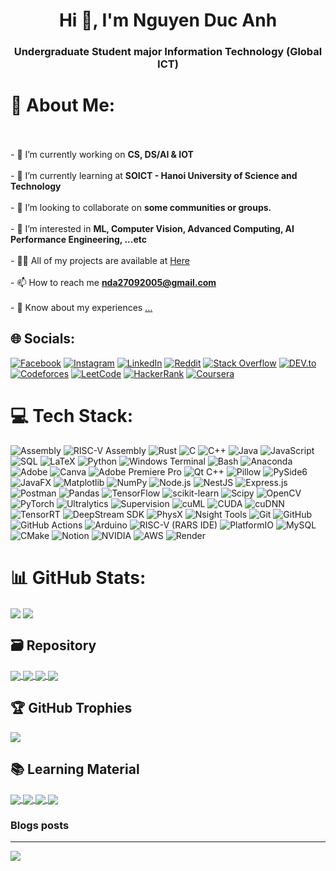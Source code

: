 <h1 align="center">Hi 👋, I'm Nguyen Duc Anh</h1>
<h3 align="center">Undergraduate Student major Information Technology (Global ICT)</h3>

# 💫 About Me:
<br><br>- 🔭 I’m currently working on **CS, DS/AI & IOT**<br><br>- 🌱 I’m currently learning at **SOICT - Hanoi University of Science and Technology**<br><br>- 👯 I’m looking to collaborate on **some communities or groups.**<br><br>- 🤝 I’m interested in **ML, Computer Vision, Advanced Computing, AI Performance Engineering, ...etc**<br><br>- 👨‍💻 All of my projects are available at [Here](https://github.com/ghosteater1311?tab=repositories)<br><br>- 📫 How to reach me **nda27092005@gmail.com**<br><br>- 📄 Know about my experiences [...](...)


## 🌐 Socials:
[![Facebook](https://img.shields.io/badge/Facebook-%231877F2.svg?logo=Facebook&logoColor=white)](https://facebook.com/bi.ovo2709) [![Instagram](https://img.shields.io/badge/Instagram-%23E4405F.svg?logo=Instagram&logoColor=white)](https://instagram.com/bii27.09) [![LinkedIn](https://img.shields.io/badge/LinkedIn-%230077B5.svg?logo=linkedin&logoColor=white)](https://linkedin.com/in/nguyen-duc-anh-aa7507364) [![Reddit](https://img.shields.io/badge/Reddit-%23FF4500.svg?logo=Reddit&logoColor=white)](https://reddit.com/user/Livid_Slide_481) [![Stack Overflow](https://img.shields.io/badge/-Stackoverflow-FE7A16?logo=stack-overflow&logoColor=white)](https://stackoverflow.com/users/22694113) [![DEV.to](https://img.shields.io/badge/DEV.to-%23000000.svg?logo=dev.to&logoColor=white)](https://dev.to/ghosteater1311) [![Codeforces](https://img.shields.io/badge/Codeforces-%231F8ACB.svg?logo=codeforces&logoColor=white)](https://codeforces.com/profile/ghosteater1311) [![LeetCode](https://img.shields.io/badge/LeetCode-%23FFA116.svg?logo=leetcode&logoColor=white)](https://www.leetcode.com/ghosteater1311) [![HackerRank](https://img.shields.io/badge/HackerRank-%23029E3B.svg?logo=hackerrank&logoColor=white)](https://www.hackerrank.com/ghosteater1311) [![Coursera](https://img.shields.io/badge/Coursera-%230056D2.svg?logo=coursera&logoColor=white)](https://www.coursera.org/learner/nguyen-duc-anh-2709)

# 💻 Tech Stack:
![Assembly](https://img.shields.io/badge/Assembly-%23DDDDDD.svg?style=flat&logo=asm&logoColor=black) ![RISC-V Assembly](https://img.shields.io/badge/RISC--V%20Assembly-%235391FE.svg?style=flat&logo=riscv&logoColor=yellow) ![Rust](https://img.shields.io/badge/rust-%23000000.svg?style=flat&logo=rust&logoColor=white) ![C](https://img.shields.io/badge/c-%2300599C.svg?style=flat&logo=c&logoColor=white) ![C++](https://img.shields.io/badge/c++-%2300599C.svg?style=flat&logo=c%2B%2B&logoColor=white) ![Java](https://img.shields.io/badge/java-%23ED8B00.svg?style=flat&logo=openjdk&logoColor=white) ![JavaScript](https://img.shields.io/badge/javascript-%23323330.svg?style=flat&logo=javascript&logoColor=%23F7DF1E) ![SQL](https://img.shields.io/badge/SQL-6B7280.svg?style=flat&logo=databricks&logoColor=white) ![LaTeX](https://img.shields.io/badge/latex-%23008080.svg?style=flat&logo=latex&logoColor=white) ![Python](https://img.shields.io/badge/python-3670A0?style=flat&logo=python&logoColor=ffdd54) ![Windows Terminal](https://img.shields.io/badge/Windows%20Terminal-%234D4D4D.svg?style=flat&logo=windows-terminal&logoColor=white) ![Bash](https://img.shields.io/badge/bash_script-%23121011.svg?style=flat&logo=gnu-bash&logoColor=white) ![Anaconda](https://img.shields.io/badge/Anaconda-%2344A833.svg?style=flat&logo=anaconda&logoColor=white) ![Adobe](https://img.shields.io/badge/adobe-%23FF0000.svg?style=flat&logo=adobe&logoColor=white) ![Canva](https://img.shields.io/badge/Canva-%2300C4CC.svg?style=flat&logo=Canva&logoColor=white) ![Adobe Premiere Pro](https://img.shields.io/badge/Adobe%20Premiere%20Pro-9999FF.svg?style=flat&logo=Adobe%20Premiere%20Pro&logoColor=white) ![Qt C++](https://img.shields.io/badge/Qt%20C%2B%2B-%2300599C.svg?style=flat&logo=qt&logoColor=white) ![Pillow](https://img.shields.io/badge/Pillow-%233776AB.svg?style=flat&logo=python&logoColor=white) ![PySide6](https://img.shields.io/badge/PySide6-%233776AB.svg?style=flat&logo=qt&logoColor=white) ![JavaFX](https://img.shields.io/badge/JavaFX-%23ED8B00.svg?style=flat&logo=java&logoColor=white) ![Matplotlib](https://img.shields.io/badge/Matplotlib-%23ffffff.svg?style=flat&logo=Matplotlib&logoColor=black) ![NumPy](https://img.shields.io/badge/numpy-%23013243.svg?style=flat&logo=numpy&logoColor=white) ![Node.js](https://img.shields.io/badge/node.js-6DA55F?style=flat&logo=node.js&logoColor=white) ![NestJS](https://img.shields.io/badge/nestjs-%23E0234E.svg?style=flat&logo=nestjs&logoColor=white) ![Express.js](https://img.shields.io/badge/express.js-%23404d59.svg?style=flat&logo=express&logoColor=%2361DAFB) ![Postman](https://img.shields.io/badge/Postman-FF6C37?style=flat&logo=postman&logoColor=white) ![Pandas](https://img.shields.io/badge/pandas-%23150458.svg?style=flat&logo=pandas&logoColor=white) ![TensorFlow](https://img.shields.io/badge/TensorFlow-%23FF6F00.svg?style=flat&logo=TensorFlow&logoColor=white) ![scikit-learn](https://img.shields.io/badge/scikit--learn-%23F7931E.svg?style=flat&logo=scikit-learn&logoColor=white) ![Scipy](https://img.shields.io/badge/SciPy-%230C55A5.svg?style=flat&logo=scipy&logoColor=%white) ![OpenCV](https://img.shields.io/badge/OpenCV-%235C3EE8.svg?style=flat&logo=opencv&logoColor=white) ![PyTorch](https://img.shields.io/badge/PyTorch-%23EE4C2C.svg?style=flat&logo=PyTorch&logoColor=white) ![Ultralytics](https://img.shields.io/badge/Ultralytics-%230080FF.svg?style=flat&logo=Ultralytics&logoColor=white) ![Supervision](https://img.shields.io/badge/Supervision-%231A1A1A.svg?style=flat&logo=Roboflow&logoColor=white) ![cuML](https://img.shields.io/badge/cuML-%237942A3.svg?style=flat&logo=nvidia&logoColor=white) ![CUDA](https://img.shields.io/badge/CUDA-%23005987.svg?style=flat&logo=nvidia&logoColor=white) ![cuDNN](https://img.shields.io/badge/cuDNN-%2300C7B7.svg?style=flat&logo=nvidia&logoColor=white) ![TensorRT](https://img.shields.io/badge/TensorRT-%2300915D.svg?style=flat&logo=nvidia&logoColor=white) ![DeepStream SDK](https://img.shields.io/badge/DeepStream_SDK-%232C8EBB.svg?style=flat&logo=nvidia&logoColor=white) ![PhysX](https://img.shields.io/badge/PhysX-%230A0A23.svg?style=flat&logo=nvidia&logoColor=white) ![Nsight Tools](https://img.shields.io/badge/Nsight_Tools-%234D8FCC.svg?style=flat&logo=nvidia&logoColor=white) ![Git](https://img.shields.io/badge/git-%23F05033.svg?style=flat&logo=git&logoColor=white) ![GitHub](https://img.shields.io/badge/github-%23121011.svg?style=flat&logo=github&logoColor=white) ![GitHub Actions](https://img.shields.io/badge/github%20actions-%232671E5.svg?style=flat&logo=githubactions&logoColor=white) ![Arduino](https://img.shields.io/badge/-Arduino-00979D?style=flat&logo=Arduino&logoColor=white) ![RISC-V (RARS IDE)](https://img.shields.io/badge/RISC--V%20(RARS%20IDE)-%235391FE.svg?style=flat&logo=riscv&logoColor=yellow) ![PlatformIO](https://img.shields.io/badge/PlatformIO-%23F47920.svg?style=flat&logo=PlatformIO&logoColor=white) ![MySQL](https://img.shields.io/badge/MySQL-%234479A1.svg?style=flat&logo=mysql&logoColor=white) ![CMake](https://img.shields.io/badge/CMake-%23008FBA.svg?style=flat&logo=cmake&logoColor=white) ![Notion](https://img.shields.io/badge/Notion-%23000000.svg?style=flat&logo=notion&logoColor=white) ![NVIDIA](https://img.shields.io/badge/NVIDIA-%2376B900.svg?style=flat&logo=nVIDIA&logoColor=white) ![AWS](https://img.shields.io/badge/AWS-%23FF9900.svg?style=flat&logo=amazonaws&logoColor=white) ![Render](https://img.shields.io/badge/Render-%2346E3B7.svg?style=flat&logo=render&logoColor=white)
# 📊 GitHub Stats:
<a>
  <img align="center" src="https://nirzak-streak-stats.vercel.app/?user=ghosteater1311&theme=github_dark&hide_border=false"/>
</a>

<a>
  <img align="center" src="https://github-readme-stats.vercel.app/api/top-langs/?username=ghosteater1311&layout=donut&theme=merko"/>
</a>

## 🗃️ Repository
<a href="https://github.com/ghosteater1311/RISC-V_Bitmap_Image_Display">
  <!-- Change the `github-readme-stats.anuraghazra1.vercel.app` to `github-readme-stats.vercel.app`  -->
  <img align="center" src="https://github-readme-stats.anuraghazra1.vercel.app/api/pin/?username=ghosteater1311&repo=RISC-V_Bitmap_Image_Display&theme=merko"/>
</a>

<a href="https://github.com/ghosteater1311/Hand-Written-Digits_Regconition">
  <!-- Change the `github-readme-stats.anuraghazra1.vercel.app` to `github-readme-stats.vercel.app`  -->
  <img align="center" src="https://github-readme-stats.anuraghazra1.vercel.app/api/pin/?username=ghosteater1311&repo=Hand-Written-Digits_Regconition&theme=gotham" />
</a>

<a href="https://github.com/ghosteater1311/Quick_Lap">
  <!-- Change the `github-readme-stats.anuraghazra1.vercel.app` to `github-readme-stats.vercel.app`  -->
  <img align="center" src="https://github-readme-stats.anuraghazra1.vercel.app/api/pin/?username=ghosteater1311&repo=Quick_Lap&theme=gruvbox" />
</a> 

<a href="https://github.com/ghosteater1311/CPA_Tracker">
  <!-- Change the `github-readme-stats.anuraghazra1.vercel.app` to `github-readme-stats.vercel.app`  -->
  <img align="center" src="https://github-readme-stats.anuraghazra1.vercel.app/api/pin/?username=ghosteater1311&repo=CPA_Tracker&theme=dark" />
</a>

## 🏆 GitHub Trophies
![](https://github-profile-trophy.vercel.app/?username=ghosteater1311&theme=github_dark&no-frame=false&no-bg=true&margin-w=4)

## 📚 Learning Material
<a href="https://github.com/ghosteater1311/MIT-EECS">
  <!-- Change the `github-readme-stats.anuraghazra1.vercel.app` to `github-readme-stats.vercel.app`  -->
  <img align="center" src="https://github-readme-stats.anuraghazra1.vercel.app/api/pin/?username=ghosteater1311&repo=MIT-EECS&theme=dracula" />
</a>

<a href="https://github.com/ghosteater1311/CoreIT-ICT_Program-SOICT-HUST">
  <!-- Change the `github-readme-stats.anuraghazra1.vercel.app` to `github-readme-stats.vercel.app`  -->
  <img align="center" src="https://github-readme-stats.anuraghazra1.vercel.app/api/pin/?username=ghosteater1311&repo=CoreIT-ICT_Program-SOICT-HUST&theme=tokyonight" />
</a>

<a href="https://github.com/ghosteater1311/Math_Science-ICT_Program_HUST">
  <!-- Change the `github-readme-stats.anuraghazra1.vercel.app` to `github-readme-stats.vercel.app`  -->
  <img align="center" src="https://github-readme-stats.anuraghazra1.vercel.app/api/pin/?username=ghosteater1311&repo=Math_Science-ICT_Program_HUST&theme=merko"/>
</a>

<a href="https://github.com/ghosteater1311/ProIT-ICT_Program-SOICT-HUST">
  <!-- Change the `github-readme-stats.anuraghazra1.vercel.app` to `github-readme-stats.vercel.app`  -->
  <img align="center" src="https://github-readme-stats.anuraghazra1.vercel.app/api/pin/?username=ghosteater1311&repo=ProIT-ICT_Program-SOICT-HUST&theme=gotham" />
</a>


### Blogs posts
<!-- BLOG-POST-LIST:START -->
<!-- BLOG-POST-LIST:END -->
---
[![](https://visitcount.itsvg.in/api?id=ghosteater1311&icon=5&color=0)](https://visitcount.itsvg.in)



<!-- Proudly created with GPRM ( https://gprm.itsvg.in ) -->
